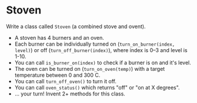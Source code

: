 # Stoven

Write a class called `Stoven` (a combined stove and ovent).

- A stoven has 4 burners and an oven.
- Each burner can be individually turned on (`turn_on_burner(index, level)`) or off (`turn_off_burner(index)`), where index is 0–3 and level is 1-10.
- You can call `is_burner_on(index)` to check if a burner is on and it's level.
- The oven can be turned on (`turn_on_oven(temp)`) with a target temperature between 0 and 300 C.
- You can call `turn_off_oven()` to turn it off.
- You can call `oven_status()` which returns "off" or "on at X degrees".
- ... your turn!  Invent 2+ methods for this class.
